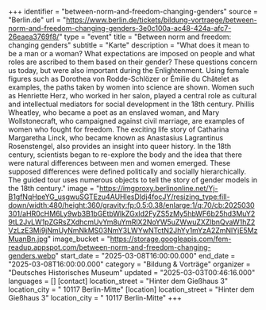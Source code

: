 +++
identifier = "between-norm-and-freedom-changing-genders"
source = "Berlin.de"
url = "https://www.berlin.de/tickets/bildung-vortraege/between-norm-and-freedom-changing-genders-3e0c100a-ac48-424a-afc7-26eaea3769f8/"
type = "event"
title = "Between norm and freedom: changing genders"
subtitle = "Karte"
description = "What does it mean to be a man or a woman? What expectations are imposed on people and what roles are ascribed to them based on their gender? These questions concern us today, but were also important during the Enlightenment. Using female figures such as Dorothea von Rodde-Schlözer or Émilie du Châtelet as examples, the paths taken by women into science are shown. Women such as Henriette Herz, who worked in her salon, played a central role as cultural and intellectual mediators for social development in the 18th century. Phillis Wheatley, who became a poet as an enslaved woman, and Mary Wollstonecraft, who campaigned against civil marriage, are examples of women who fought for freedom. The exciting life story of Catharina Margaretha Linck, who became known as Anastasius Lagrantinus Rosenstengel, also provides an insight into queer history. In the 18th century, scientists began to re-explore the body and the idea that there were natural differences between men and women emerged. These supposed differences were defined politically and socially hierarchically. The guided tour uses numerous objects to tell the story of gender models in the 18th century."
image = "https://imgproxy.berlinonline.net/Yj-B1gfNqHpeYG_usgwuSGTEzu4AUHlesDIdj4focJY/resizing_type:fill-down/width:480/height:360/gravity:fp:0.5:0.38/enlarge:1/q:70/cb:2025030301/aHR0cHM6Ly9wb3B1bGEtbWlkZGxld2FyZS5zMy5hbWF6b25hd3MuY29tL2JvLW1pZGRsZXdhcmUvYm8uYmRlX2NoYW5uZWwuZXZlbnQvaW1hZ2VzLzE3Mi9jNmUyNmNkMS03NmY3LWYwNTctN2JhYy1mYzA2ZmNlYjE5MzMuanBn.jpg"
image_bucket = "https://storage.googleapis.com/fem-readup.appspot.com/between-norm-and-freedom-changing-genders.webp"
start_date = "2025-03-08T16:00:00.000"
end_date = "2025-03-08T16:00:00.000"
category = "Bildung & Vorträge"
organizer = "Deutsches Historisches Museum"
updated = "2025-03-03T00:46:16.000"
languages = []
[contact]
location_street = "Hinter dem Gießhaus 3"
location_city = " 10117 Berlin-Mitte"
[location]
location_street = "Hinter dem Gießhaus 3"
location_city = " 10117 Berlin-Mitte"
+++